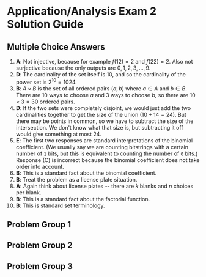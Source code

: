 # Application/Analysis Exam 2 Solution Guide

## Multiple Choice Answers

1. **A**: Not injective, because for example $f(12) = 2$ and $f(22) = 2$. Also not surjective because the only outputs are $0, 1, 2, 3, \dots, 9$. 
2. **D**: The cardinality of the set itself is 10, and so the cardinality of the power set is $2^{10} = 1024$.
3. **B**: $A \times B$ is the set of all ordered pairs $(a,b)$ where $a \in A$ and $b \in B$. There are 10 ways to choose $a$ and 3 ways to choose $b$, so there are $10 \times 3 = 30$ ordered pairs.
4. **D**: If the two sets were completely disjoint, we would just add the two cardinalities together to get the size of the union ($10 + 14 = 24$). But there may be points in common, so we have to subtract the size of the intersection. We don't know what that size is, but subtracting it off would give something at most 24. 
5. **E**: The first two responses are standard interpretations of the binomial coefficient. (We usually say we are counting bitstrings with a certain number of `1` bits, but this is equivalent to counting the number of `0` bits.) Response (C) is incorrect because the binomial coefficient does not take order into account. 
6. **B**: This is a standard fact about the binomial coefficient. 
7. **B**: Treat the problem as a license plate situation. 
8. **A**: Again think about license plates -- there are $k$ blanks and $n$ choices per blank. 
9.  **B**: This is a standard fact about the factorial function. 
10. **B**: This is standard set terminology. 


## Problem Group 1

## Problem Group 2

## Problem Group 3


